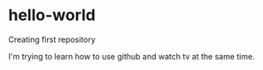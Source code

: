# hello-world
Creating first repository


I'm trying to learn how to use github and watch tv at the same time.

